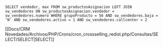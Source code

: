 `SELECT vendedor, max FROM sw_productosAsignacion LEFT JOIN sw_vendedores ON sw_productosAsignacion.vendedor = sw_vendedores.numero WHERE grupoProducto = 56 AND sw_vendedores.baja = 'N' AND sw_vendedores.activo = 1 AND sw_vendedores.callcenter = 2`

[[Docs/CRM Novedades/Archivos/PHP/Crons/cron_crossselling_redist.php/Consultas/SELECT/SELECT|SELECT]]